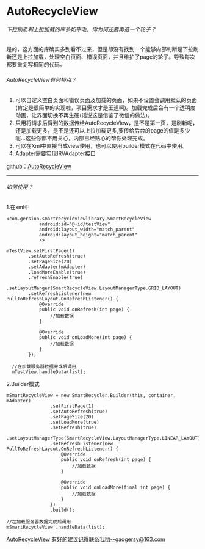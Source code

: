 # AutoRecycleView
###### 下拉刷新和上拉加载的库多如牛毛，你为何还要再造一个轮子？

​	是的，这方面的库确实多到看不过来，但是却没有找到一个能够内部判断是下拉刷新还是上拉加载，处理空白页面、错误页面，并且维护了page的轮子。导致每次都要重复写相同的代码。



###### AutoRecycleView有何特点？

1. 可以自定义空白页面和错误页面及加载的页面，如果不设置会调用默认的页面(肯定是很简单的实现啦，项目需求才是王道啊)。加载完成后会有一个透明度动画，让界面切换不再生硬(话说这是借鉴了微信的做法)。
2. 只用将请求后得到的数据传给AutoRecycleView，是不是第一页，是刷新呢，还是加载更多，是不是还可以上拉加载更多,要传给后台的page的值是多少呢...这些你都不用关心，内部已经贴心的帮你处理完成。
3. 可以在Xml中直接当成view使用，也可以使用builder模式在代码中使用。
4. Adapter需要实现IRVAdapter接口

github：[AutoRecycleView](https://github.com/GaoGersy/AutoRecycleView/tree/master)
***
###### 如何使用？

1.在xml中

```
<com.gersion.smartrecycleviewlibrary.SmartRecycleView
            android:id="@+id/testView"
            android:layout_width="match_parent"
            android:layout_height="match_parent"
            />
```
```
mTestView.setFirstPage(1)
        .setAutoRefresh(true)
        .setPageSize(20)
        .setAdapter(mAdapter)
        .loadMoreEnable(true)
        .refreshEnable(true)
        .setLayoutManger(SmartRecycleView.LayoutManagerType.GRID_LAYOUT)
        .setRefreshListener(new PullToRefreshLayout.OnRefreshListener() {
            @Override
            public void onRefresh(int page) {
                //加载数据
            }

            @Override
            public void onLoadMore(int page) {
                //加载数据
            }
        });
        
  //在加载服务器数据完成后调用      
  mTestView.handleData(list);
```
2.Builder模式

```
mSmartRecycleView = new SmartRecycler.Builder(this, container, mAdapter)
                .setFirstPage(1)
                .setAutoRefresh(true)
                .setPageSize(20)
                .setLoadMore(true)
                .setRefresh(true)
                .setLayoutManagerType(SmartRecycleView.LayoutManagerType.LINEAR_LAYOUT)
                .setRefreshListener(new PullToRefreshLayout.OnRefreshListener() {
                    @Override
                    public void onRefresh(int page) {
                        //加载数据
                    }

                    @Override
                    public void onLoadMore(final int page) {
                        //加载数据
                    }
                })
                .build();
                
//在加载服务器数据完成后调用      
mSmartRecycleView .handleData(list);
```
[AutoRecycleView](https://github.com/GaoGersy/AutoRecycleView/tree/master)
有好的建议记得联系我哟--gaogersy@163.com
